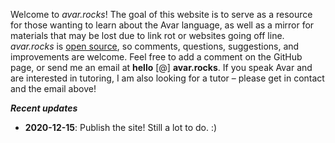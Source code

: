Welcome to _avar.rocks_! The goal of this website is to serve as a resource for those wanting to learn about the Avar language, as well as a mirror for materials that may be lost due to link rot or websites going off line. _avar.rocks_ is [open source](https://github.com/parryc/avar_rocks), so comments, questions, suggestions, and improvements are welcome. Feel free to add a comment on the GitHub page, or send me an email at **hello** [@] **avar.rocks**. If you speak Avar and are interested in tutoring, I am also looking for a tutor – please get in contact and the email above!

**_Recent updates_**
* **2020-12-15**: Publish the site! Still a lot to do. :)